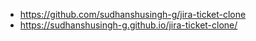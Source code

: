 - https://github.com/sudhanshusingh-g/jira-ticket-clone
- https://sudhanshusingh-g.github.io/jira-ticket-clone/